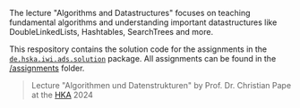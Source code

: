 The lecture "Algorithms and Datastructures" focuses on teaching fundamental algorithms and understanding important datastructures like DoubleLinkedLists, Hashtables, SearchTrees and more.

This respository contains the solution code for the assignments in the [`de.hska.iwi.ads.solution`](/de/hska/iwi/ads/solution) package. All assignments can be found in the  [/assignments](/assignments) folder.


> Lecture "Algorithmen und Datenstrukturen" by Prof. Dr. Christian Pape at the [HKA](https://h-ka.de/) 2024
